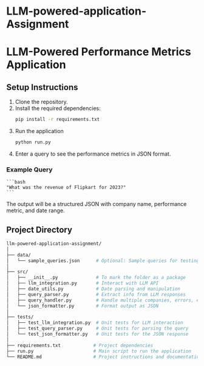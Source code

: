 # LLM-powered-application-Assignment

# LLM-Powered Performance Metrics Application

## Setup Instructions

1. Clone the repository.
2. Install the required dependencies:
   ```bash
   pip install -r requirements.txt
    ```
3. Run the application
    ```bash
    python run.py
    ```
4. Enter a query to see the performance metrics in JSON format.

### Example Query

    ```bash
    "What was the revenue of Flipkart for 2023?"
    ```

The output will be a structured JSON with company name, performance metric, and date range.


## Project Directory

```bash
llm-powered-application-assignment/
│
├── data/
│   └── sample_queries.json      # Optional: Sample queries for testing
│
├── src/
│   ├── __init__.py              # To mark the folder as a package
│   ├── llm_integration.py       # Interact with LLM API
│   ├── date_utils.py            # Date parsing and manipulation
│   ├── query_parser.py          # Extract info from LLM responses
│   ├── query_handler.py         # Handle multiple companies, errors, etc.
│   └── json_formatter.py        # Format output as JSON
│
├── tests/
│   ├── test_llm_integration.py  # Unit tests for LLM interaction
│   ├── test_query_parser.py     # Unit tests for parsing the query
│   └── test_json_formatter.py   # Unit tests for the JSON response
│
├── requirements.txt            # Project dependencies
├── run.py                      # Main script to run the application
└── README.md                   # Project instructions and documentation
```


